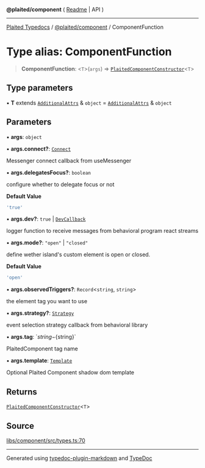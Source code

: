 **@plaited/component** ( [Readme](../README.md) \| API )

***

[Plaited Typedocs](../../../modules.md) / [@plaited/component](../modules.md) / ComponentFunction

# Type alias: ComponentFunction

> **ComponentFunction**: \<`T`\>(`args`) => [`PlaitedComponentConstructor`](../interfaces/PlaitedComponentConstructor.md)\<`T`\>

## Type parameters

▪ **T** extends [`AdditionalAttrs`](../../jsx/index/interfaces/AdditionalAttrs.md) & `object` = [`AdditionalAttrs`](../../jsx/index/interfaces/AdditionalAttrs.md) & `object`

## Parameters

▪ **args**: `object`

▪ **args.connect?**: [`Connect`](../interfaces/Connect.md)

Messenger connect callback from useMessenger

▪ **args.delegatesFocus?**: `boolean`

configure whether to delegate focus or not

**Default Value**

```ts
'true'
```

▪ **args.dev?**: `true` \| [`DevCallback`](../../behavioral/interfaces/DevCallback.md)

logger function to receive messages from behavioral program react streams

▪ **args.mode?**: `"open"` \| `"closed"`

define wether island's custom element is open or closed.

**Default Value**

```ts
'open'
```

▪ **args.observedTriggers?**: `Record`\<`string`, `string`\>

the element tag you want to use

▪ **args.strategy?**: [`Strategy`](../../behavioral/type-aliases/Strategy.md)

event selection strategy callback from behavioral library

▪ **args.tag**: \`${string}-${string}\`

PlaitedComponent tag name

▪ **args.template**: [`Template`](../../jsx/index/type-aliases/Template.md)

Optional Plaited Component shadow dom template

## Returns

[`PlaitedComponentConstructor`](../interfaces/PlaitedComponentConstructor.md)\<`T`\>

## Source

[libs/component/src/types.ts:70](https://github.com/plaited/plaited/blob/b151218/libs/component/src/types.ts#L70)

***

Generated using [typedoc-plugin-markdown](https://www.npmjs.com/package/typedoc-plugin-markdown) and [TypeDoc](https://typedoc.org/)
